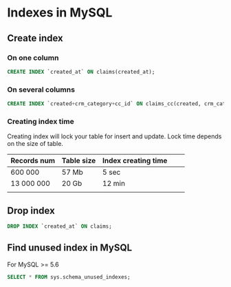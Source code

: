 # Indexes in MySQL

## Create index

### On one column

```sql
CREATE INDEX `created_at` ON claims(created_at);
```

### On several columns

```sql
CREATE INDEX `created+crm_category+cc_id` ON claims_cc(created, crm_category, cc_id);
```

### Creating index time

Creating index will lock your table for insert and update. Lock time depends on the size of table.

| Records num | Table size | Index creating time |   |   |
|-------------|------------|---------------------|---|---|
| 600 000     | 57 Mb      | 5 sec               |   |   |
| 13 000 000  | 20 Gb      | 12 min              |   |   |
|             |            |                     |   |   |

## Drop index

```sql
DROP INDEX `created_at` ON claims;
```

## Find unused index in MySQL

For MySQL >= 5.6

```sql
SELECT * FROM sys.schema_unused_indexes;
```
